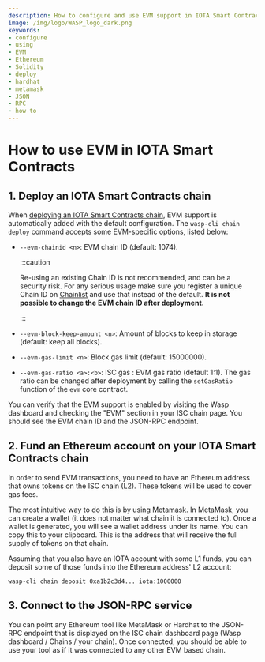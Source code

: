 ```yaml
---
description: How to configure and use EVM support in IOTA Smart Contracts.
image: /img/logo/WASP_logo_dark.png
keywords:
- configure
- using
- EVM
- Ethereum
- Solidity
- deploy
- hardhat
- metamask
- JSON
- RPC
- how to
---
```

# How to use EVM in IOTA Smart Contracts

## 1. Deploy an IOTA Smart Contracts chain

When [deploying an IOTA Smart Contracts chain](../chains_and_nodes/setting-up-a-chain.md), EVM support is automatically added with the default configuration. The `wasp-cli chain deploy` command accepts some EVM-specific options, listed below:

* `--evm-chainid <n>`: EVM chain ID (default: 1074).

  :::caution

  Re-using an existing Chain ID is not recommended, and can be a security risk. For any serious usage make sure you register a unique Chain ID on [Chainlist](https://chainlist.org/) and use that instead of the default. **It is not possible to change the EVM chain ID after deployment.**

  :::

* `--evm-block-keep-amount <n>`: Amount of blocks to keep in storage (default: keep all blocks).

* `--evm-gas-limit <n>`: Block gas limit (default: 15000000).

* `--evm-gas-ratio <a>:<b>`: ISC gas : EVM gas ratio (default 1:1). The gas ratio can be changed after deployment by calling the `setGasRatio` function of the `evm` core contract.

You can verify that the EVM support is enabled by visiting the Wasp dashboard and checking the "EVM" section in your ISC chain page. You should see the EVM chain ID and the JSON-RPC endpoint.

## 2. Fund an Ethereum account on your IOTA Smart Contracts chain

In order to send EVM transactions, you need to have an Ethereum address that owns tokens on the ISC chain (L2). These tokens will be used to cover gas fees.

The most intuitive way to do this is by using [Metamask](https://metamask.io). In MetaMask,  you can create a wallet (it does not matter what chain it is connected to). Once a wallet is generated, you will see a wallet address under its name. You can copy this to your clipboard. This is the address that will receive the full supply of tokens on that chain.

Assuming that you also have an IOTA account with some L1 funds, you can deposit some of those funds into the Ethereum address' L2 account:

```shell
wasp-cli chain deposit 0xa1b2c3d4... iota:1000000
```

## 3. Connect to the JSON-RPC service

You can point any Ethereum tool like MetaMask or Hardhat to the JSON-RPC endpoint that is displayed on the ISC chain dashboard page (Wasp dashboard / Chains / your chain). Once connected, you should be able to use your tool as if it was connected to any other EVM based chain.
